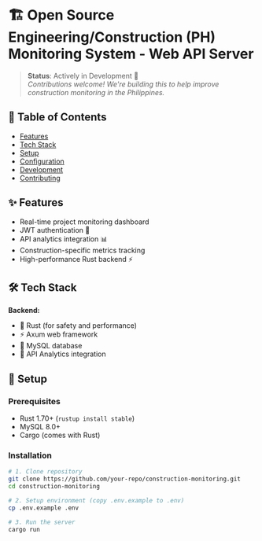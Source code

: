 # 🏗️ Open Source Engineering/Construction (PH) Monitoring System - Web API Server

> **Status**: Actively in Development 🚧  
> *Contributions welcome! We're building this to help improve construction monitoring in the Philippines.*

## 📌 Table of Contents
- [Features](#-features)
- [Tech Stack](#-tech-stack)
- [Setup](#-setup)
- [Configuration](#-configuration)
- [Development](#-development)
- [Contributing](#-contributing)

## ✨ Features
- Real-time project monitoring dashboard
- JWT authentication 🔐
- API analytics integration 📊
- Construction-specific metrics tracking
- High-performance Rust backend ⚡

## 🛠️ Tech Stack
**Backend:**
- 🦀 Rust (for safety and performance)
- ⚡ Axum web framework
- 🐬 MySQL database
- 📡 API Analytics integration

## 🚀 Setup

### Prerequisites
- Rust 1.70+ (`rustup install stable`)
- MySQL 8.0+
- Cargo (comes with Rust)

### Installation
```bash
# 1. Clone repository
git clone https://github.com/your-repo/construction-monitoring.git
cd construction-monitoring

# 2. Setup environment (copy .env.example to .env)
cp .env.example .env

# 3. Run the server
cargo run
